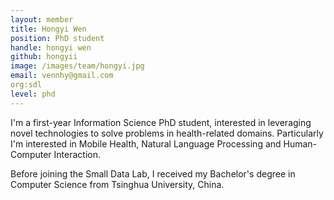 ```yaml
---
layout: member
title: Hongyi Wen
position: PhD student
handle: hongyi wen
github: hongyii
image: /images/team/hongyi.jpg
email: vennhy@gmail.com
org:sdl
level: phd
---
```

I'm a first-year Information Science PhD student, interested in leveraging novel technologies to solve problems in health-related domains. Particularly I'm interested in Mobile Health, Natural Language Processing and Human-Computer Interaction.

Before joining the Small Data Lab, I received my Bachelor's degree in Computer Science from Tsinghua University, China.
